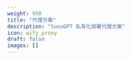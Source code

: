 ```yaml
---
weight: 950
title: "代理方案"
description: "SusuGPT 私有化部署代理方案"
icon: wify_proxy
draft: false
images: []
---
```

<!-- 950~960 -->